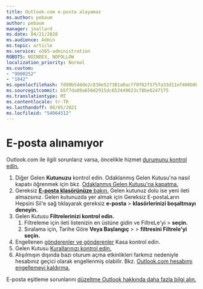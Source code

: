 ```yaml
---
title: Outlook.com e-posta alayamaz
ms.author: pebaum
author: pebaum
manager: joallard
ms.date: 04/21/2020
ms.audience: Admin
ms.topic: article
ms.service: o365-administration
ROBOTS: NOINDEX, NOFOLLOW
localization_priority: Normal
ms.custom:
- "9000252"
- "1842"
ms.openlocfilehash: fd99b54dde2c838e527381a0acff0f62f575fa33d11ef406b005761399b969a5
ms.sourcegitcommit: b5f7da89a650d2915dc652449623c78be6247175
ms.translationtype: MT
ms.contentlocale: tr-TR
ms.lasthandoff: 08/05/2021
ms.locfileid: "54064512"
---
```

# <a name="unable-to-receive-email"></a>E-posta alınamıyor

Outlook.com ile ilgili sorunlarız varsa, öncelikle hizmet [durumunu kontrol edin.](https://go.microsoft.com/fwlink/p/?linkid=837482)

1. Diğer Gelen **Kutunuzu** kontrol edin. Odaklanmış Gelen Kutusu'na nasıl kapatıı öğrenmek için bkz. [Odaklanmış Gelen Kutusu'na kapatma.](https://support.office.com/article/f714d94d-9e63-4217-9ccb-6cb2986aa1b2) 
2. Gereksiz [ **E-posta klasörünüze** bakın.](https://outlook.live.com/mail/junkemail) Gelen kutunuz dolu ise yeni ileti almazsınız. Gelen kutunuzda yer almak için Gereksiz E-postaLarın Hepsini Sil'e sağ tıklayarak gereksiz **e-posta**  >  **klasörlerinizi boşaltmayı deneyin.**
3. Gelen Kutusu **Filtrelerinizi kontrol edin.** 
    1. Filtreleme için ileti listenizin en üstüne gidin ve FiltreLe'yi  >  **seçin.**
    2. Sıralama için, Tarihe Göre **Veya Başlangıç**  >    >  **filtresini Filtrele'yi** **seçin.**
4. Engellenen [gönderenler ve gönderenler](https://outlook.live.com/mail/options/mail/junkEmail) Kasa kontrol edin.
5. Gelen Kutusu [Kurallarınızı kontrol edin.](https://outlook.live.com/mail/options/mail/rules)
6. Alışılmışın dışında bazı oturum açma etkinlikleri farkmız nedeniyle hesabınız geçici olarak engellenmiş olabilir. Bkz. [Outlook.com hesabımı engellemeyi kaldırma.](https://support.office.com/article/f4ad2701-d166-4d8b-8a6a-9af2a1f8a4c4)

E-posta eşitleme sorunlarını [düzeltme Outlook hakkında daha fazla bilgi alın.](https://support.office.com/article/d39e3341-8d79-4bf1-b3c7-ded602233642)